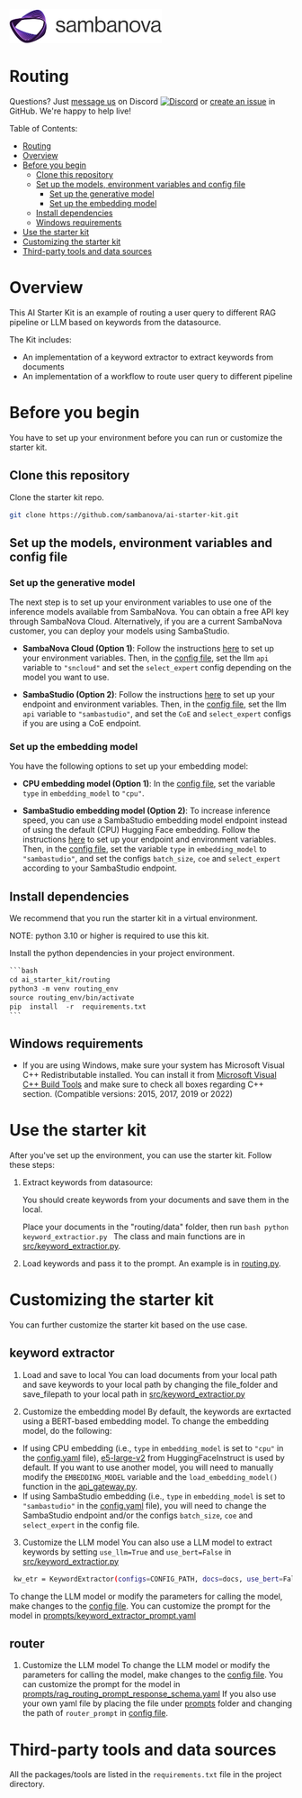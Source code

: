 <a href="https://sambanova.ai/">
<picture>
 <source media="(prefers-color-scheme: dark)" srcset="../images/SambaNova-light-logo-1.png" height="60">
  <img alt="SambaNova logo" src="../images/SambaNova-dark-logo-1.png" height="60">
</picture>
</a>

Routing
======================

Questions? Just <a href="https://discord.gg/54bNAqRw" target="_blank">message us</a> on Discord <a href="https://discord.gg/54bNAqRw" target="_blank"><img src="https://github.com/sambanova/ai-starter-kit/assets/150964187/aef53b52-1dc0-4cbf-a3be-55048675f583" alt="Discord" width="22"/></a> or <a href="https://github.com/sambanova/ai-starter-kit/issues/new/choose" target="_blank">create an issue</a> in GitHub. We're happy to help live!

Table of Contents:
<!-- TOC -->
- [Routing](#Routing)
- [Overview](#overview)
- [Before you begin](#before-you-begin)
    - [Clone this repository](#clone-this-repository)
    - [Set up the models, environment variables and config file](#set-up-the-models-environment-variables-and-config-file)
        - [Set up the generative model](#set-up-the-generative-model)
        - [Set up the embedding model](#set-up-the-embedding-model)
    - [Install dependencies](#install-dependencies)
    - [Windows requirements](#use-the-starter-kit)
- [Use the starter kit](#use-the-starter-kit)
- [Customizing the starter kit](#customizing-the-starter-kit)
- [Third-party tools and data sources](#third-party-tools-and-data-sources)

<!-- /TOC -->

# Overview
This AI Starter Kit is an example of routing a user query to different RAG pipeline or LLM based on keywords from the datasource.

The Kit includes:
- An implementation of a keyword extractor to extract keywords from documents
- An implementation of a workflow to route user query to different pipeline 

# Before you begin

You have to set up your environment before you can run or customize the starter kit. 
<!-- To use this in your application you need an instruction model, we recommend to use the Mistral 7B Instruct or Meta Llama3 8B, either from Sambaverse or from SambaStudio CoE. For embedding model, we recommend to use intfloat/e5-large-v2. -->

## Clone this repository

Clone the starter kit repo.
```bash
git clone https://github.com/sambanova/ai-starter-kit.git
```

## Set up the models, environment variables and config file

### Set up the generative model

The next step is to set up your environment variables to use one of the inference models available from SambaNova. You can obtain a free API key through SambaNova Cloud. Alternatively, if you are a current SambaNova customer, you can deploy your models using SambaStudio.

- **SambaNova Cloud (Option 1)**: Follow the instructions [here](../README.md#use-sambanova-cloud-option-1) to set up your environment variables.
    Then, in the [config file](./config.yaml), set the llm `api` variable to `"sncloud"` and set the `select_expert` config depending on the model you want to use.

- **SambaStudio (Option 2)**: Follow the instructions [here](../README.md#use-sambastudio-option-2) to set up your endpoint and environment variables.
    Then, in the [config file](./config.yaml), set the llm `api` variable to `"sambastudio"`, and set the `CoE` and `select_expert` configs if you are using a CoE endpoint.

### Set up the embedding model

You have the following options to set up your embedding model:

* **CPU embedding model (Option 1)**: In the [config file](./config.yaml), set the variable `type` in `embedding_model` to `"cpu"`.

* **SambaStudio embedding model (Option 2)**: To increase inference speed, you can use a SambaStudio embedding model endpoint instead of using the default (CPU) Hugging Face embedding. Follow the instructions [here](../README.md#use-sambastudio-embedding-option-2) to set up your endpoint and environment variables. Then, in the [config file](./config.yaml), set the variable `type` in `embedding_model` to `"sambastudio"`, and set the configs `batch_size`, `coe` and `select_expert` according to your SambaStudio endpoint.

## Install dependencies

We recommend that you run the starter kit in a virtual environment.

NOTE: python 3.10 or higher is required to use this kit.

Install the python dependencies in your project environment.

    ```bash
    cd ai_starter_kit/routing
    python3 -m venv routing_env
    source routing_env/bin/activate
    pip  install  -r  requirements.txt
    ```

## Windows requirements

- If you are using Windows, make sure your system has Microsoft Visual C++ Redistributable installed. You can install it from [Microsoft Visual C++ Build Tools](https://visualstudio.microsoft.com/visual-cpp-build-tools/) and make sure to check all boxes regarding C++ section. (Compatible versions: 2015, 2017, 2019 or 2022)


# Use the starter kit 

After you've set up the environment, you can use the starter kit. Follow these steps:

1. Extract keywords from datasource:

    You should create keywords from your documents and save them in the local.

    Place your documents in the "routing/data" folder, then run
        ```bash
        python keyword_extractior.py
        ```
    The class and main functions are in [src/keyword_extractior.py](src/keyword_extractior.py).
    
2. Load keywords and pass it to the prompt. An example is in [routing.py](routing.py).

# Customizing the starter kit
You can further customize the starter kit based on the use case.

## keyword extractor
1. Load and save to local
You can load documents from your local path and save keywords to your local path by changing the file_folder and save_filepath to your local path in [src/keyword_extractior.py](src/keyword_extractior.py)

2. Customize the embedding model
By default, the keywords are exrtacted using a BERT-based embedding model. To change the embedding model, do the following:

* If using CPU embedding (i.e., `type` in `embedding_model` is set to `"cpu"` in the [config.yaml](config.yaml) file), [e5-large-v2](https://huggingface.co/intfloat/e5-large-v2) from HuggingFaceInstruct is used by default. If you want to use another model, you will need to manually modify the `EMBEDDING_MODEL` variable and the `load_embedding_model()` function in the [api_gateway.py](../utils/model_wrappers/api_gateway.py). 
* If using SambaStudio embedding (i.e., `type` in `embedding_model` is set to `"sambastudio"` in the [config.yaml](config.yaml) file), you will need to change the SambaStudio endpoint and/or the configs `batch_size`, `coe` and `select_expert` in the config file. 

3. Customize the LLM model
You can also use a LLM model to extract keywords by setting `use_llm=True` and `use_bert=False` in [src/keyword_extractior.py](src/keyword_extractior.py)
```bash
 kw_etr = KeywordExtractor(configs=CONFIG_PATH, docs=docs, use_bert=False, use_llm=True)
 ```
To change the LLM model or modify the parameters for calling the model, make changes to the [config file](./config.yaml).
You can customize the prompt for the model in [prompts/keyword_extractor_prompt.yaml](prompts/keyword_extractor_prompt.yaml)

## router
1. Customize the LLM model
To change the LLM model or modify the parameters for calling the model, make changes to the [config file](./config.yaml).
You can customize the prompt for the model in [prompts/rag_routing_prompt_response_schema.yaml](prompts/rag_routing_prompt_response_schema.yaml)
If you also use your own yaml file by placing the file under [prompts](prompts) folder and changing the path of `router_prompt` in [config file](./config.yaml).



# Third-party tools and data sources

All the packages/tools are listed in the `requirements.txt` file in the project directory.